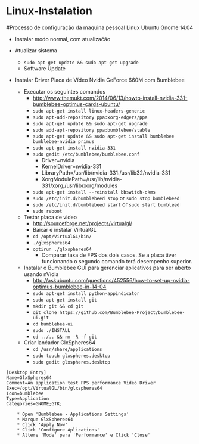 Linux-Instalation
=================

#Processo de configuração da maquina pessoal Linux Ubuntu Gnome 14.04

- Instalar modo normal, com atualizaćão

- Atualizar sistema
    * `sudo apt-get update && sudo apt-get upgrade`
    * Software Update
   
- Instalar Driver Placa de Vídeo Nvidia GeForce 660M com Bumblebee
    * Executar os seguintes comandos
        * http://www.themukt.com/2014/06/13/howto-install-nvidia-331-bumblebee-optimus-cards-ubuntu/
        * `sudo apt-get install linux-headers-generic`
        * `sudo apt-add-repository ppa:xorg-edgers/ppa`
        * `sudo apt-get update && sudo apt-get upgrade`
        * `sudo add-apt-repository ppa:bumblebee/stable`
        * `sudo apt-get update && sudo apt-get install bumblebee bumblebee-nvidia primus`
        * `sudo apt-get install nvidia-331`
        * `sudo gedit /etc/bumblebee/bumblebee.conf`
           * Driver=nvidia
           * KernelDriver=nvidia-331
           * LibraryPath=/usr/lib/nvidia-331:/usr/lib32/nvidia-331
           * XorgModulePath=/usr/lib/nvidia-331/xorg,/usr/lib/xorg/modules
        * `sudo apt-get install --reinstall bbswitch-dkms`
        * `sudo /etc/init.d/bumblebeed stop` or `sudo stop bumblebeed`
        * `sudo /etc/init.d/bumblebeed start` or `sudo start bumbleed`
        * `sudo reboot`
    * Testar placa de video
        * http://sourceforge.net/projects/virtualgl/
        * Baixar e instalar VirtualGL
        * `cd /opt/VirtualGL/bin/`
        * `./glxspheres64`
        * `optirun ./glxspheres64`
            * Comparar taxa de FPS dos dois casos. Se a placa tiver funcionando o segundo comando terá desempenho superior.
    * Instalar o Bumblebee GUI para gerenciar aplicativos para ser aberto usando nVidia
        * http://askubuntu.com/questions/452556/how-to-set-up-nvidia-optimus-bumblebee-in-14-04
        * `sudo apt-get install python-appindicator`
        * `sudo apt-get install git`
        * `mkdir git && cd git`
        * `git clone https://github.com/Bumblebee-Project/bumblebee-ui.git`
        * `cd bumblebee-ui`
        * `sudo ./INSTALL`
        * `cd ../.. && rm -R -f git`
    * Criar lanćador GlxSpheres64
        * `cd /usr/share/applications`
        * `sudo touch glxspheres.desktop`
        * `sudo gedit glxspheres.desktop`
```
[Desktop Entry]
Name=GlxSpheres64
Comment=An application test FPS performance Video Driver
Exec=/opt/VirtualGL/bin/glxspheres64
Icon=bumblebee
Type=Application
Categories=GNOME;GTK;
```
        * Open 'Bumblebee - Applications Settings'
        * Marque GlxSpheres64
        * Click 'Apply Now'
        * Click 'Configure Aplications'
        * Altere 'Mode' para 'Performance' e Click 'Close'
